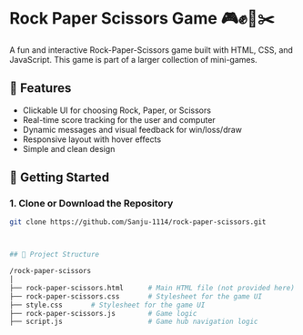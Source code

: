 # Rock Paper Scissors Game 🎮✊📄✂️

A fun and interactive Rock-Paper-Scissors game built with HTML, CSS, and JavaScript. This game is part of a larger collection of mini-games.

## 🧩 Features

- Clickable UI for choosing Rock, Paper, or Scissors
- Real-time score tracking for the user and computer
- Dynamic messages and visual feedback for win/loss/draw
- Responsive layout with hover effects
- Simple and clean design

## 🚀 Getting Started

### 1. Clone or Download the Repository

```bash
git clone https://github.com/Sanju-1114/rock-paper-scissors.git



## 📁 Project Structure

/rock-paper-scissors
│
├── rock-paper-scissors.html      # Main HTML file (not provided here)
├── rock-paper-scissors.css       # Stylesheet for the game UI
├── style.css       # Stylesheet for the game UI
├── rock-paper-scissors.js        # Game logic
├── script.js                     # Game hub navigation logic

